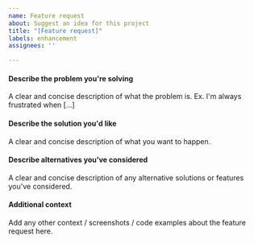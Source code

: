 ```yaml
---
name: Feature request
about: Suggest an idea for this project
title: "[Feature request]"
labels: enhancement
assignees: ''

---
```


#### Describe the problem you're solving

A clear and concise description of what the problem is. Ex. I'm always frustrated when [...]

#### Describe the solution you'd like

A clear and concise description of what you want to happen.

#### Describe alternatives you've considered

A clear and concise description of any alternative solutions or features you've considered.

#### Additional context

Add any other context / screenshots / code examples about the feature request here.
